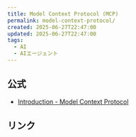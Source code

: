 ```yaml
---
title: Model Context Protocol (MCP)
permalink: model-context-protocol/
created: 2025-06-27T22:47:00
updated: 2025-06-27T22:47:00
tags:
  - AI
  - AIエージェント
---
```

## 公式
- [Introduction - Model Context Protocol](https://modelcontextprotocol.io/introduction)


## リンク
